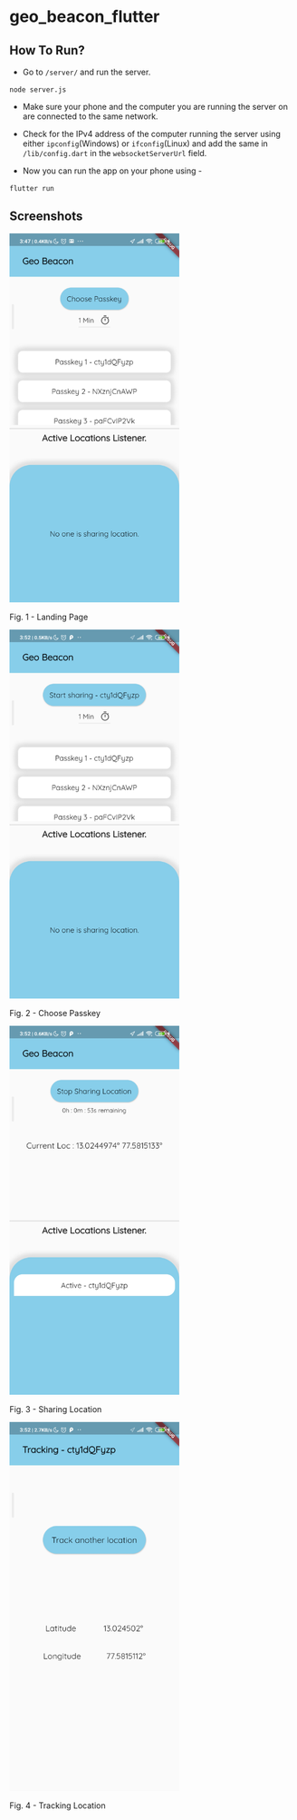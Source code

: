 # geo_beacon_flutter


## How To Run?
 - Go to `/server/` and run the server.
```
node server.js
```
 - Make sure your phone and the computer you are running the server on are connected to the same network.
 
 - Check for the IPv4 address of the computer running the server using either `ipconfig`(Windows) or `ifconfig`(Linux) and
   add the same in `/lib/config.dart` in the `websocketServerUrl` field.
   
 - Now you can run the app on your phone using - 
 ```
 flutter run
 ```
 ## Screenshots
 <img src="screenshots/1.jpg" height="650"> 
 
 Fig. 1 - Landing Page
 
 <img src="screenshots/2.jpg" height="650"> 
 
 Fig. 2 - Choose Passkey
 
 <img src="screenshots/3.jpg" height="650"> 
 
 Fig. 3 - Sharing Location
 
 <img src="screenshots/4.jpg" height="650"> 
 
 Fig. 4 - Tracking Location
